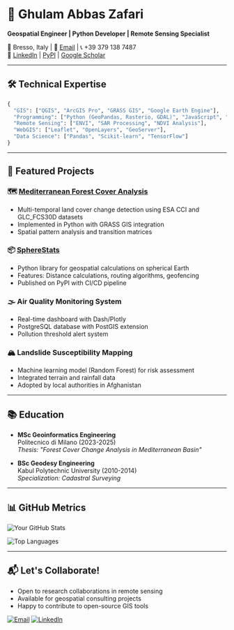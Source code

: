 
# 👋 Ghulam Abbas Zafari
**Geospatial Engineer | Python Developer | Remote Sensing Specialist**

📍 Bresso, Italy | 📧 [Email](mailto:ghulamabbas.zafari@gmail.com) | 📞 +39 379 138 7487  
🔗 [LinkedIn](#) | [PyPI](https://pypi.org/user/zafariabbas68/) | [Google Scholar](#)

---

## 🛠 Technical Expertise
```python
{
  "GIS": ["QGIS", "ArcGIS Pro", "GRASS GIS", "Google Earth Engine"],
  "Programming": ["Python (GeoPandas, Rasterio, GDAL)", "JavaScript", "PostGIS"],
  "Remote Sensing": ["ENVI", "SAR Processing", "NDVI Analysis"],
  "WebGIS": ["Leaflet", "OpenLayers", "GeoServer"],
  "Data Science": ["Pandas", "Scikit-learn", "TensorFlow"]
}
```

---

## 🌟 Featured Projects

### 🗺️ [Mediterranean Forest Cover Analysis](https://github.com/zafariabbas68/Mediterranean-forest-cover-change)
- Multi-temporal land cover change detection using ESA CCI and GLC_FCS30D datasets
- Implemented in Python with GRASS GIS integration
- Spatial pattern analysis and transition matrices

### 📦 [SphereStats](https://pypi.org/project/SphereStats/)
- Python library for geospatial calculations on spherical Earth
- Features: Distance calculations, routing algorithms, geofencing
- Published on PyPI with CI/CD pipeline

### 🌫️ Air Quality Monitoring System
- Real-time dashboard with Dash/Plotly
- PostgreSQL database with PostGIS extension
- Pollution threshold alert system

### 🏔️ Landslide Susceptibility Mapping
- Machine learning model (Random Forest) for risk assessment
- Integrated terrain and rainfall data
- Adopted by local authorities in Afghanistan

---

## 📚 Education
- **MSc Geoinformatics Engineering**  
  Politecnico di Milano (2023-2025)  
  *Thesis: "Forest Cover Change Analysis in Mediterranean Basin"*

- **BSc Geodesy Engineering**  
  Kabul Polytechnic University (2010-2014)  
  *Specialization: Cadastral Surveying*

---

## 📊 GitHub Metrics
![Your GitHub Stats](https://github-readme-stats.vercel.app/api?username=zafariabbas68&show_icons=true&theme=dark&hide_border=true)

![Top Languages](https://github-readme-stats.vercel.app/api/top-langs/?username=zafariabbas68&layout=compact&theme=dark&hide_border=true)

---

## 📬 Let's Collaborate!
- Open to research collaborations in remote sensing
- Available for geospatial consulting projects
- Happy to contribute to open-source GIS tools

[![Email](https://img.shields.io/badge/Email-D14836?style=flat&logo=gmail)](mailto:ghulamabbas.zafari@gmail.com)
[![LinkedIn](https://img.shields.io/badge/LinkedIn-0077B5?style=flat&logo=linkedin)](#)

